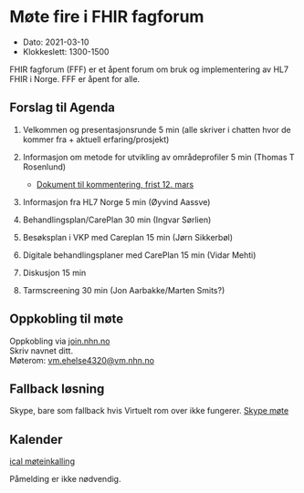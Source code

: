 # Møte fire i FHIR fagforum

* Dato: 2021-03-10
* Klokkeslett: 1300-1500

FHIR fagforum (FFF) er et åpent forum om bruk og implementering av HL7 FHIR i Norge. FFF er åpent for alle.

## Forslag til Agenda

1. Velkommen og presentasjonsrunde 5 min (alle skriver i chatten hvor de kommer fra + aktuell erfaring/prosjekt)
2. Informasjon om metode for utvikling av områdeprofiler 5 min (Thomas T Rosenlund)

   * [Dokument til kommentering, frist 12. mars](https://ehelse.no/standarder/gi-innspill-om-metode-for-utvikling-og-bruk-av-nasjonale-omradeprofiler)
3. Informasjon fra HL7 Norge 5 min (Øyvind Aassve)
4. Behandlingsplan/CarePlan 30 min (Ingvar Sørlien)
5. Besøksplan i VKP med Careplan 15 min (Jørn Sikkerbøl)
6. Digitale behandlingsplaner med CarePlan 15 min (Vidar Mehti)
7. Diskusjon 15 min
8. Tarmscreening 30 min (Jon Aarbakke/Marten Smits?)

## Oppkobling til møte

Oppkobling via [join.nhn.no](http://join.nhn.no)  
Skriv navnet ditt.  
Møterom: vm.ehelse4320@vm.nhn.no

## Fallback løsning

Skype, bare som fallback hvis Virtuelt rom over ikke fungerer.
[Skype møte](https://meet.ehelse.no/thomas.tveit.rosenlund/JY6LJC2Q)

## Kalender

[ical møteinkalling](ical/FHIR%20fagforum%20%234.ics)

Påmelding er ikke nødvendig.
